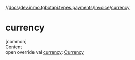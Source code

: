 //[docs](../../../index.md)/[dev.inmo.tgbotapi.types.payments](../index.md)/[Invoice](index.md)/[currency](currency.md)



# currency  
[common]  
Content  
open override val [currency](currency.md): [Currency](../../dev.inmo.tgbotapi.types.payments.abstracts/index.md#%5Bdev.inmo.tgbotapi.types.payments.abstracts%2FCurrency%2F%2F%2FPointingToDeclaration%2F%5D%2FClasslikes%2F625018081)  



